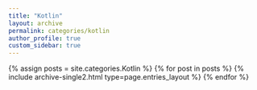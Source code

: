 ```yaml
---
title: "Kotlin"
layout: archive
permalink: categories/kotlin
author_profile: true
custom_sidebar: true
---
```



{% assign posts = site.categories.Kotlin %}
{% for post in posts %} {% include archive-single2.html type=page.entries_layout %} {% endfor %}